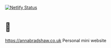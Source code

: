 [![Netlify Status](https://api.netlify.com/api/v1/badges/e984ca96-272e-43de-9faf-1ef86d7363e2/deploy-status)](https://app.netlify.com/sites/annabradshaw-co-uk/deploys)

# 👋
 https://annabradshaw.co.uk
 Personal mini website

